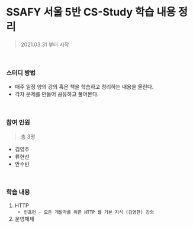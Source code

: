 # SSAFY 서울 5반 CS-Study 학습 내용 정리

> 2021.03.31 부터 시작

<br>

### 스터디 방법

- 매주 일정 양의 강의 혹은 책을 학습하고 정리하는 내용을 올린다.
- 각자 문제를 만들어 공유하고 풀어본다.

<br>

### 참여 인원

> 총 3명

- 김영주
- 류현선
- 안수빈

<br>

### 학습 내용

1. HTTP
   - `인프런 - 모든 개발자를 위한 HTTP 웹 기본 지식 (김영한) 강의`
2. 운영체제

